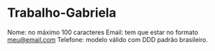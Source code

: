 # Trabalho-Gabriela
Nome: no máximo 100 caracteres
Email: tem que estar no formato meu@email.com
Telefone: modelo válido com DDD padrão brasileiro.
